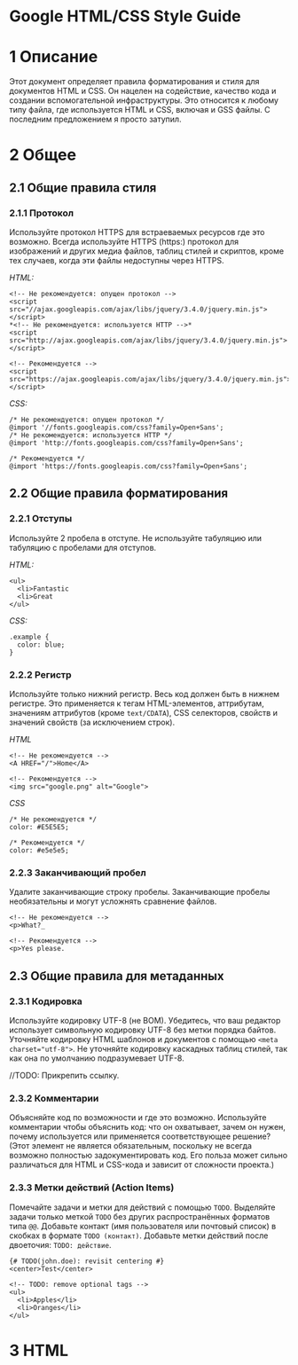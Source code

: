# Google HTML/CSS Style Guide

# 1 Описание
Этот документ определяет правила форматирования и стиля для документов HTML и CSS. Он нацелен на содействие, качество кода и создании вспомогательной инфраструктуры. Это относится к любому типу файла, где используется HTML и CSS, включая и GSS файлы. С последним предложением я просто затупил.
# 2 Общее
## 2.1 Общие правила стиля
### 2.1.1 Протокол
Используйте протокол HTTPS для встраеваемых ресурсов где это возможно.
Всегда используйте HTTPS (https:) протокол для изображений и других медиа файлов, таблиц стилей и скриптов, кроме тех случаев, когда эти файлы недоступны через HTTPS.

*HTML:*

    <!-- Не рекомендуется: опущен протокол -->
    <script src="//ajax.googleapis.com/ajax/libs/jquery/3.4.0/jquery.min.js"></script>
    *<!-- Не рекомендуется: используется HTTP -->*
    <script src="http://ajax.googleapis.com/ajax/libs/jquery/3.4.0/jquery.min.js"></script>

    <!-- Рекомендуется -->
    <script src="https://ajax.googleapis.com/ajax/libs/jquery/3.4.0/jquery.min.js"></script>
  
*CSS:*
  
    /* Не рекомендуется: опущен протокол */
    @import '//fonts.googleapis.com/css?family=Open+Sans';
    /* Не рекомендуется: используется HTTP */
    @import 'http://fonts.googleapis.com/css?family=Open+Sans';
  
    /* Рекомендуется */
    @import 'https://fonts.googleapis.com/css?family=Open+Sans';

## 2.2 Общие правила форматирования
### 2.2.1 Отступы
Используйте 2 пробела в отступе.
Не используйте табуляцию или табуляцию с пробелами для отступов.

*HTML:*

    <ul>
      <li>Fantastic
      <li>Great
    </ul>
    
*CSS:*

    .example {
      color: blue;
    }

### 2.2.2 Регистр
Используйте только нижний регистр.
Весь код должен быть в нижнем регистре. Это применяется к тегам HTML-элементов, аттрибутам, значениям аттрибутов (кроме `text/CDATA`), CSS селекторов, свойств и значений свойств (за исключением строк).

*HTML*

    <!-- Не рекомендуется -->
    <A HREF="/">Home</A>

    <!-- Рекомендуется -->
    <img src="google.png" alt="Google">

*CSS*

    /* Не рекомендуется */
    color: #E5E5E5;

    /* Рекомендуется */
    color: #e5e5e5;

### 2.2.3 Заканчивающий пробел
Удалите заканчивающие строку пробелы.
Заканчивающие пробелы необязательны и могут усложнять сравнение файлов.

    <!-- Не рекомендуется -->
    <p>What?_

    <!-- Рекомендуется -->
    <p>Yes please.

## 2.3 Общие правила для метаданных
### 2.3.1 Кодировка
Используйте кодировку UTF-8 (не BOM).
Убедитесь, что ваш редактор использует символьную кодировку UTF-8 без метки порядка байтов.
Уточняйте кодировку HTML шаблонов и документов с помощью `<meta charset="utf-8">`. Не уточняйте кодировку каскадных таблиц стилей, так как она по умолчанию подразумевает UTF-8.

//TODO: Прикрепить ссылку.

### 2.3.2 Комментарии
Объясняйте код по возможности и где это возможно.
Используйте комментарии чтобы объяснить код: что он охватывает, зачем он нужен, почему используется или применяется соответствующее решение?
(Этот элемент не является обязательным, поскольку не всегда возможно полностью задокументировать код. Его польза может сильно различаться для HTML и CSS-кода и зависит от сложности проекта.)

### 2.3.3 Метки действий (Action Items)
Помечайте задачи и метки для действий с помощью `TODO`.
Выделяйте задачи только меткой `TODO` без других распространённых форматов типа `@@`.
Добавьте контакт (имя пользователя или почтовый список) в скобках в формате `TODO (контакт)`.
Добавьте метки действий после двоеточия: `TODO: действие`.

    {# TODO(john.doe): revisit centering #}
    <center>Test</center>

    <!-- TODO: remove optional tags -->
    <ul>
      <li>Apples</li>
      <li>Oranges</li>
    </ul>
    
# 3 HTML
